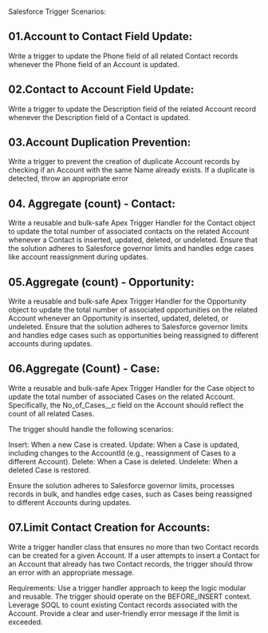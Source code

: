 
Salesforce Trigger Scenarios:

## 01.Account to Contact Field Update:
Write a trigger to update the Phone field of all related Contact records whenever the Phone field of an Account is updated.

## 02.Contact to Account Field Update:
Write a trigger to update the Description field of the related Account record whenever the Description field of a Contact is updated.

## 03.Account Duplication Prevention:
Write a trigger to prevent the creation of duplicate Account records by checking if an Account with the same Name already exists. If a duplicate is detected, throw an appropriate error 

## 04. Aggregate (count) - Contact:
Write a reusable and bulk-safe Apex Trigger Handler for the Contact object to update the total number of associated contacts on the related Account whenever a Contact is inserted, updated, deleted, or undeleted. Ensure that the solution adheres to Salesforce governor limits and handles edge cases like account reassignment during updates.

## 05.Aggregate (count) - Opportunity:
Write a reusable and bulk-safe Apex Trigger Handler for the Opportunity object to update the total number of associated opportunities on the related Account whenever an Opportunity is inserted, updated, deleted, or undeleted. Ensure that the solution adheres to Salesforce governor limits and handles edge cases such as opportunities being reassigned to different accounts during updates.

## 06.Aggregate (Count) - Case:
Write a reusable and bulk-safe Apex Trigger Handler for the Case object to update the total number of associated Cases on the related Account. Specifically, the No_of_Cases__c field on the Account should reflect the count of all related Cases.

The trigger should handle the following scenarios:

Insert: When a new Case is created.
Update: When a Case is updated, including changes to the AccountId (e.g., reassignment of Cases to a different Account).
Delete: When a Case is deleted.
Undelete: When a deleted Case is restored.

Ensure the solution adheres to Salesforce governor limits, processes records in bulk, and handles edge cases, such as Cases being reassigned to different Accounts during updates.

## 07.Limit Contact Creation for Accounts:

Write a trigger handler class that ensures no more than two Contact records can be created for a given Account. If a user attempts to insert a Contact for an Account that already has two Contact records, the trigger should throw an error with an appropriate message.

Requirements:
Use a trigger handler approach to keep the logic modular and reusable.
The trigger should operate on the BEFORE_INSERT context.
Leverage SOQL to count existing Contact records associated with the Account.
Provide a clear and user-friendly error message if the limit is exceeded.














